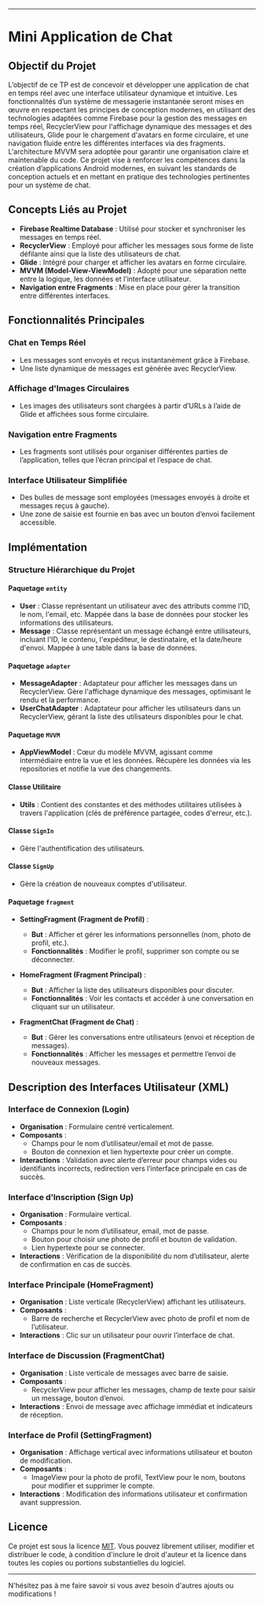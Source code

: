 

---

# Mini Application de Chat

## Objectif du Projet

L’objectif de ce TP est de concevoir et développer une application de chat en temps réel avec une interface utilisateur dynamique et intuitive. Les fonctionnalités d’un système de messagerie instantanée seront mises en œuvre en respectant les principes de conception modernes, en utilisant des technologies adaptées comme Firebase pour la gestion des messages en temps réel, RecyclerView pour l'affichage dynamique des messages et des utilisateurs, Glide pour le chargement d'avatars en forme circulaire, et une navigation fluide entre les différentes interfaces via des fragments. L'architecture MVVM sera adoptée pour garantir une organisation claire et maintenable du code. Ce projet vise à renforcer les compétences dans la création d’applications Android modernes, en suivant les standards de conception actuels et en mettant en pratique des technologies pertinentes pour un système de chat.

## Concepts Liés au Projet

- **Firebase Realtime Database** : Utilisé pour stocker et synchroniser les messages en temps réel.
- **RecyclerView** : Employé pour afficher les messages sous forme de liste défilante ainsi que la liste des utilisateurs de chat.
- **Glide** : Intégré pour charger et afficher les avatars en forme circulaire.
- **MVVM (Model-View-ViewModel)** : Adopté pour une séparation nette entre la logique, les données et l’interface utilisateur.
- **Navigation entre Fragments** : Mise en place pour gérer la transition entre différentes interfaces.

## Fonctionnalités Principales

### Chat en Temps Réel
- Les messages sont envoyés et reçus instantanément grâce à Firebase.
- Une liste dynamique de messages est générée avec RecyclerView.

### Affichage d'Images Circulaires
- Les images des utilisateurs sont chargées à partir d’URLs à l’aide de Glide et affichées sous forme circulaire.

### Navigation entre Fragments
- Les fragments sont utilisés pour organiser différentes parties de l’application, telles que l’écran principal et l’espace de chat.

### Interface Utilisateur Simplifiée
- Des bulles de message sont employées (messages envoyés à droite et messages reçus à gauche).
- Une zone de saisie est fournie en bas avec un bouton d’envoi facilement accessible.

## Implémentation

### Structure Hiérarchique du Projet

#### Paquetage `entity`
- **User** : Classe représentant un utilisateur avec des attributs comme l'ID, le nom, l'email, etc. Mappée dans la base de données pour stocker les informations des utilisateurs.
- **Message** : Classe représentant un message échangé entre utilisateurs, incluant l'ID, le contenu, l'expéditeur, le destinataire, et la date/heure d'envoi. Mappée à une table dans la base de données.

#### Paquetage `adapter`
- **MessageAdapter** : Adaptateur pour afficher les messages dans un RecyclerView. Gère l'affichage dynamique des messages, optimisant le rendu et la performance.
- **UserChatAdapter** : Adaptateur pour afficher les utilisateurs dans un RecyclerView, gérant la liste des utilisateurs disponibles pour le chat.

#### Paquetage `MVVM`
- **AppViewModel** : Cœur du modèle MVVM, agissant comme intermédiaire entre la vue et les données. Récupère les données via les repositories et notifie la vue des changements.

#### Classe Utilitaire
- **Utils** : Contient des constantes et des méthodes utilitaires utilisées à travers l'application (clés de préférence partagée, codes d'erreur, etc.).

#### Classe `SignIn`
- Gère l'authentification des utilisateurs.

#### Classe `SignUp`
- Gère la création de nouveaux comptes d'utilisateur.

#### Paquetage `fragment`
- **SettingFragment (Fragment de Profil)** :
  - **But** : Afficher et gérer les informations personnelles (nom, photo de profil, etc.).
  - **Fonctionnalités** : Modifier le profil, supprimer son compte ou se déconnecter.

- **HomeFragment (Fragment Principal)** :
  - **But** : Afficher la liste des utilisateurs disponibles pour discuter.
  - **Fonctionnalités** : Voir les contacts et accéder à une conversation en cliquant sur un utilisateur.

- **FragmentChat (Fragment de Chat)** :
  - **But** : Gérer les conversations entre utilisateurs (envoi et réception de messages).
  - **Fonctionnalités** : Afficher les messages et permettre l’envoi de nouveaux messages.

## Description des Interfaces Utilisateur (XML)

### Interface de Connexion (Login)
- **Organisation** : Formulaire centré verticalement.
- **Composants** :
  - Champs pour le nom d’utilisateur/email et mot de passe.
  - Bouton de connexion et lien hypertexte pour créer un compte.
- **Interactions** : Validation avec alerte d’erreur pour champs vides ou identifiants incorrects, redirection vers l’interface principale en cas de succès.

### Interface d’Inscription (Sign Up)
- **Organisation** : Formulaire vertical.
- **Composants** :
  - Champs pour le nom d’utilisateur, email, mot de passe.
  - Bouton pour choisir une photo de profil et bouton de validation.
  - Lien hypertexte pour se connecter.
- **Interactions** : Vérification de la disponibilité du nom d’utilisateur, alerte de confirmation en cas de succès.

### Interface Principale (HomeFragment)
- **Organisation** : Liste verticale (RecyclerView) affichant les utilisateurs.
- **Composants** :
  - Barre de recherche et RecyclerView avec photo de profil et nom de l’utilisateur.
- **Interactions** : Clic sur un utilisateur pour ouvrir l’interface de chat.

### Interface de Discussion (FragmentChat)
- **Organisation** : Liste verticale de messages avec barre de saisie.
- **Composants** :
  - RecyclerView pour afficher les messages, champ de texte pour saisir un message, bouton d’envoi.
- **Interactions** : Envoi de message avec affichage immédiat et indicateurs de réception.

### Interface de Profil (SettingFragment)
- **Organisation** : Affichage vertical avec informations utilisateur et bouton de modification.
- **Composants** :
  - ImageView pour la photo de profil, TextView pour le nom, boutons pour modifier et supprimer le compte.
- **Interactions** : Modification des informations utilisateur et confirmation avant suppression.

## Licence

Ce projet est sous la licence [MIT](https://opensource.org/licenses/MIT). Vous pouvez librement utiliser, modifier et distribuer le code, à condition d'inclure le droit d'auteur et la licence dans toutes les copies ou portions substantielles du logiciel.




---

N'hésitez pas à me faire savoir si vous avez besoin d'autres ajouts ou modifications !
